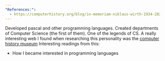 ```yaml
---
"References:":
  - https://computerhistory.org/blog/in-memoriam-niklaus-wirth-1934-2024/
---
```

Developed pascal and other programming languages. Created departments of Computer Science (the first of them). One of the legends of CS. 
A really interesting web I found when researching this personality was the [computer history museum](https://www.computerhistory.org/timeline/1933/)
Interesting readings from this: 
+ How I became interested in programming languages

